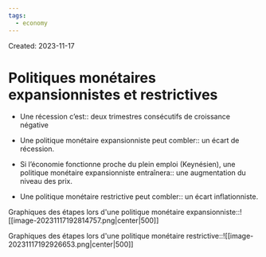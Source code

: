 ```yaml
---
tags:
  - economy
---
```

Created: 2023-11-17

# Politiques monétaires expansionnistes et restrictives
- Une récession c’est:: deux trimestres consécutifs de croissance négative
<!--SR:!2024-02-01,40,210-->
- Une politique monétaire expansionniste peut combler:: un écart de récession.
<!--SR:!2024-02-10,51,250-->
- Si l’économie fonctionne proche du plein emploi (Keynésien), une politique monétaire expansionniste entraînera:: une augmentation du niveau des prix.
<!--SR:!2024-02-29,64,250-->
- Une politique monétaire restrictive peut combler:: un écart inflationniste.
<!--SR:!2024-01-26,42,250-->

Graphiques des étapes lors d'une politique monétaire expansionniste::![[image-20231117192814757.png|center|500]]
<!--SR:!2024-02-06,45,230-->
Graphiques des étapes lors d'une politique monétaire restrictive::![[image-20231117192926653.png|center|500]]
<!--SR:!2024-02-17,57,250-->





